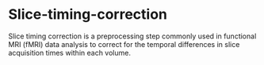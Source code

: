 # Slice-timing-correction
Slice timing correction is a preprocessing step commonly used in functional MRI (fMRI) data analysis to correct for the temporal differences in slice acquisition times within each volume. 
